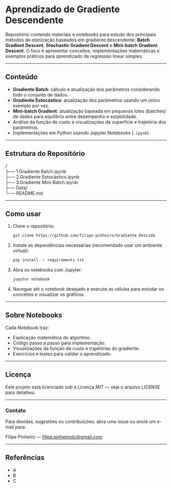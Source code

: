 # Aprendizado de Gradiente Descendente

Repositório contendo materiais e notebooks para estudo dos principais métodos de otimização baseados em gradiente descendente: **Batch Gradient Descent**, **Stochastic Gradient Descent** e **Mini-batch Gradient Descent**. O foco é apresentar conceitos, implementações matemáticas e exemplos práticos para aprendizado de regressão linear simples.

---

## Conteúdo

- **Gradiente Batch**: cálculo e atualização dos parâmetros considerando todo o conjunto de dados.
- **Gradiente Estocástico**: atualização dos parâmetros usando um único exemplo por vez.
- **Mini-batch Gradient**: atualização baseada em pequenos lotes (batches) de dados para equilíbrio entre desempenho e estabilidade.
- Análise da função de custo e visualizações da superfície e trajetória dos parâmetros.
- Implementações em Python usando Jupyter Notebooks (`.ipynb`).

---

## Estrutura do Repositório

/  
├── 1.Gradiente Batch.ipynb  
├── 2.Gradiente Estocástico.ipynb  
├── 3.Gradiente Mini-Batch.ipynb  
├── Data/  
└── README.md  

---

## Como usar

1. Clone o repositório:
   ```bash
   git clone https://github.com/filipe-pinheiro/Gradiente_Descida

2. Instale as dependências necessárias (recomendado usar um ambiente virtual):
   ```bash
   pip install -r requirements.txt

3. Abra os notebooks com Jupyter:
   ```bash
   jupyter notebook

4. Navegue até o notebook desejado e execute as células para estudar os conceitos e visualizar os gráficos.

---

## Sobre Notebooks
Cada Notebook traz:
- Explicação matemática do algoritmo.
- Código passo a passo para implementação.
- Visualizações da função de custo e trajetórias do gradiente.
- Exercícios e testes para validar o aprendizado.

---

## Licença

Este projeto está licenciado sob a Licença MIT — veja o arquivo LICENSE para detalhes.

---

### Contato
Para dúvidas, sugestões ou contribuições, abra uma issue ou envie um e-mail para:

Filipe Pinheiro — filipe.pinheirodc@gmail.com

---

## Referências
- A
- B
- C
